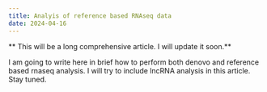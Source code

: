 ```yaml
---
title: Analyis of reference based RNAseq data
date: 2024-04-16
---
```


** This will be a long comprehensive article. I will update it soon.**

I am going to write here in brief how to perform both denovo and reference based rnaseq analysis. I will try to include lncRNA analysis in this article. Stay tuned.